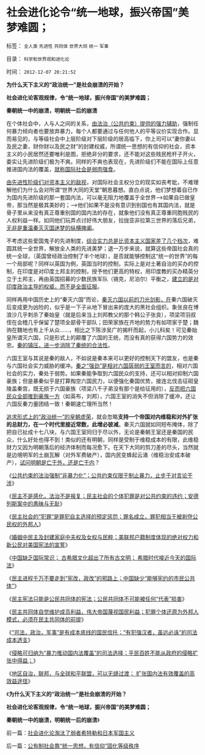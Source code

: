 # 社会进化论令“统一地球，振兴帝国”美梦难圆；

标签： `全人类` `先进性` `共同体` `世界大同` `统一` `军事` 

目录： `科学和世界观和进化论`

时间： `2012-12-07 20:21:52`

**为什么天下主义的“政治统一”是社会崩溃的开始？**

**社会进化论客观规律，令“统一地球，振兴帝国”的美梦难圆；**

**秦朝统一中的崩溃，明朝统一后的崩溃**

在个体社会中，人与人之间的关系，[由法治（公共约束）提供的强力辅助](../../../2012/12/3/黑社会在公共约束下脆弱而渐渐无害.md)，强制任何暴力倾向者也要放弃暴力，每个人都要通过与任何他人的平等议价实现合作。显而易见的，与等级社会中上层阶级对下层阶级的居高临下，你上司可以“妻你妻以及民之妻，财你财以及民之财”的封建权威，所谓统一思想的有信仰的社会，资本主义的小民居然还要唯利是图，拒绝非分的要求，还不能对这些贱民枪杆子开火，委实让先进阶级们极为不爽。同样的不爽也表现在，先进阶级们不能在国际上任意推进国内法的覆盖，[就称国际社会是弱肉强食](../../../2011/10/28/“弱肉强食”自然淘汰所有公有制的独裁.md)。

[由先进性阶级们对资本主义的敌视](../../../2012/11/20/基督教和传统文化对资本主义的围剿.md)，对国际社会主权分立的现实如丧考妣，不难理解他们为什么会对所谓“世界大同的天堂”朝思暮想。直白点说，他们梦想着自已作为国内先进阶级的那一套国内法，可以毫无阻力地覆盖于全世界——>如果自已做皇帝，那当然是极其美妙的；——>他们如果不是没有意识到别国也有其国内法，就是骨子里从来没有真正尊重别国的国内法的存在，就象他们没有真正尊重同胞贱民的人权利益一样。如同他们玩弄点讨好伟大朋友，拉拢亚非拉第三世界的落后兄弟，[无非是重温秦灭灭国迷梦的纵横捭阖](../../../2008/9/12/战国与秦灭六国并非今天适用的政治模式.md)。

不考虑这些爱国鬼子的先进制度，[综合实力总是比资本主义国家差了几个档次](../../../2012/11/30/资本主义社会大大咧咧，公有制国家灾难深重.md)，难圆其统一全世界，解放全人类的先进美梦；退一万步来说，就算这些帝国社会真的统一全球，（英国曾经政治控制了半个地球），是否就能够控制这“统一的世界”的每一个局部呢？同样以英国为例，英国当时的控制，实际上是对土著自治的买办的控制，在印度是对印度土邦主的控制，授予他们更高的特权，用印度教的买办精英分立于土邦主，再由英国招募的少数民族军队（锡克，尼泊尔）平衡之，[建立的是对印度政治主导的权威，而不是全面征服](../../../2012/1/27/印度的买办精英和印度土邦主的“民族大起义”.md)。

同样再用中国历史上的“秦灭六国”而论，[秦灭六国以前的刀光剑影，在](../../../2010/6/9/吴起变法必败；春申君黄歇再造楚国；赵国被忘却的英勇.md)秦六国破灭后变成更为凶险的，似乎是一下子从地下冒出来的庞大的黑社会组织。象张良在博浪沙几乎刺杀了秦始皇（就是后来当上刘邦教父的那个韩公子张良），项梁项羽叔侄在会稽几乎保留了楚项全部骨干部队；田荣家族在齐地的势力有如项家于楚；魏驹在魏地也有上千从众……，相比之下陈涉吴广的揭杆而起，小儿科矣！可见秦始皇所谓灭六国，只是形式上的颠覆了六国的王统，而没有真的获得六国势力的效忠。[秦的镇压，进一步消除了秦统的合法性](../../../2010/6/6/秦始皇是灭秦第一功臣；秦军尽数败亡于赵地是战略必然.md)。

六国王室与其说是秦的敌人，不如说是秦本来可以更好的控制天下的盟友，也是秦与六国社会实力威胁的缓冲。[秦之“强劲”是相对六国孱弱的王室而言的](../../../2010/6/8/战国三个阶段，魏霸，齐霸，秦霸.md)，相对六国社会的实力，秦处于弱势。如果秦能争取到六国民众的支持，还可以相对抑制六国豪族；但是暴秦似乎是打算掏空六国民力，以便强化秦国优势，接连北伐击征砌皇陵盖秦宫，既无损于六国豪族（项梁八千子弟没有那个是给征用的），[反而把六国民众全部推到豪族一方](../../../2010/6/6/白起的战功大部分是无辜平民的头颅，是战国的铁木真.md)（如英布，刘邦），六国王室的消失不但消除了缓冲，还让六国反秦力量团结一致！秦朝速亡理所当然！

[追求形式上的“政治统一”的皇朝虚荣](../../../2010/4/28/中央集权是社会生存成本的高利贷.md)，就会忽略**支持一个帝国对内维稳和对外扩张的总财力，在一个时代里接近常数，此增必彼减**。秦灭六国就如同短布掩体，除了把自已扯成十七八块，与六国王室同归于尽以外，无论是秦朝王室还是秦国的民众，什么好处也得不到！类似的还有明朝，同样是受制于维稳成本的有限，此维稳财力又因为明朝落后的经济体制而每况愈下。在天下大同的剪刀差的尽头，当然就是边境明军的土崩瓦解（对外军费破产），国内民变蜂起云涌（维稳治安成本破产），[试问明朝是亡于外，还是亡于内](../../../2010/8/27/明朝对华汉社会摧残远甚蒙古入侵.md)？

《[公共约束的法治强制“非暴力化”；公共约束仅限于制止暴力，止步于对言论干涉](../../../2012/12/3/公共约束的法治强制“非暴力化”，纽伦堡审判中的非正义.md)》

《[民主不是感化，法治不是报复；民主社会的个体犯罪是对公共约束的违约；安德列斯案中的愚昧与无耻](../../../2012/12/3/民主不是感化，法治不是报复；新教挪威人的愚昧.md)》

《[民主社会的“犯罪”是罪犯自主选择的预定惩罚；罪名成立，罪犯相当于被剥夺公民权的外邦人](../../../2012/12/4/民主社会的“犯罪”是罪犯自主选择的预定惩罚；.md)》

《[婚姻中民主及封建家庭中夫权及女权与民粹；美联邦户籍制度体现的绝对权力和新公民对美国宪法的宣誓](../../../2012/12/4/婚姻走私的不忠和美国入籍的宣誓.md)》

《[中国缺乏国际常识； 古希腊文化超出了所有古文明； 希腊时代接近今天的国际法](../../../2012/12/5/中国文化缺乏国际常识，“我们都是希腊人！”.md)》

《[民主进程千万不要走到“宪改，政改”的邪路上；中国缺少“能够宪约的市民公共体”](../../../2012/12/5/民主进程千万不要走到“宪改，政改”的邪路上；.md)》

《[民主宪法只能是公民共同体的宪法；公民共同体不可能被任何“代表”损害](../../../2012/12/5/民主宪法只能是公民共同体的宪约；.md)》

《[民主共同体自觉维护成员利益，伟大帝国蔑视国民利益；犯罪个体还原为外邦人模式，必须在民主共同体的前提](../../../2012/12/6/民主共同体自觉维护成员利益，伟大帝国蔑视国民利益；.md)》

《[“司法，政治，军事”是有成本底线的国民信托；“有犯强汉者，虽远必诛”的司法成本透支](../../../2012/12/6/“有犯强汉者，虽远必诛”的成本透支.md)》

《[侵略可归纳为“暴力推动国内法覆盖”的司法选择；平民百姓不能从政府的侵略扩张中得益；](../../../2012/12/6/侵略是“暴力推动国内法覆盖”的司法选择；.md)》

《[地区自治，联邦，与全球和平联盟，可以无缝过渡； 扩张国内法有效覆盖的高效益途径](../../../2012/12/7/社会进化论淘汰了弱者希特勒和日本军国主义.md)》

《**为什么天下主义的“政治统一”是社会崩溃的开始？**

**社会进化论客观规律，令“统一地球，振兴帝国”的美梦难圆；**

**秦朝统一中的崩溃，明朝统一后的崩溃**》



前一篇：[社会进化论淘汰了弱者希特勒和日本军国主义](../../../2012/12/7/社会进化论淘汰了弱者希特勒和日本军国主义.md)

后一篇：[公有制社会靠“统一思想，有信仰”固化等级秩序](../../../2012/12/7/公有制社会靠“统一思想，有信仰”固化等级秩序.md)